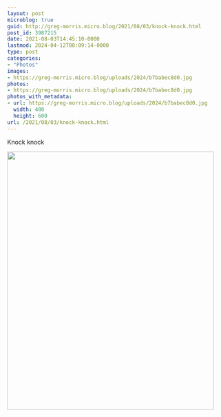 ```yaml
---
layout: post
microblog: true
guid: http://greg-morris.micro.blog/2021/08/03/knock-knock.html
post_id: 3987215
date: 2021-08-03T14:45:10-0000
lastmod: 2024-04-12T08:09:14-0000
type: post
categories:
- "Photos"
images:
- https://greg-morris.micro.blog/uploads/2024/b7babec8d0.jpg
photos:
- https://greg-morris.micro.blog/uploads/2024/b7babec8d0.jpg
photos_with_metadata:
- url: https://greg-morris.micro.blog/uploads/2024/b7babec8d0.jpg
  width: 480
  height: 600
url: /2021/08/03/knock-knock.html
---
```


<p>Knock knock</p><p><img src="uploads/2024/b7babec8d0.jpg" alt="" width="480" height="600" /></p>
